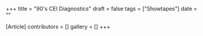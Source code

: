 +++
title = "90's CEI Diagnostics"
draft = false
tags = ["Showtapes"]
date = ""

[Article]
contributors = []
gallery = []
+++